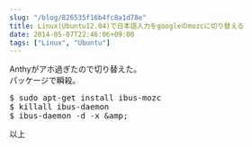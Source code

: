 ```yaml
---
slug: "/blog/826535f16b4fc8a1d78e"
title: Linux(Ubuntu12.04)で日本語入力をgoogleのmozcに切り替える
date: 2014-05-07T22:46:06+09:00
tags: ["Linux", "Ubuntu"]
---
```

<p>Anthyがアホ過ぎたので切り替えた。<br>
パッケージで瞬殺。</p>

<div class="code-frame" data-lang="text"><div class="highlight"><pre>$ sudo apt-get install ibus-mozc
$ killall ibus-daemon
$ ibus-daemon -d -x &amp;amp;
</pre></div></div>

<p>以上</p>
